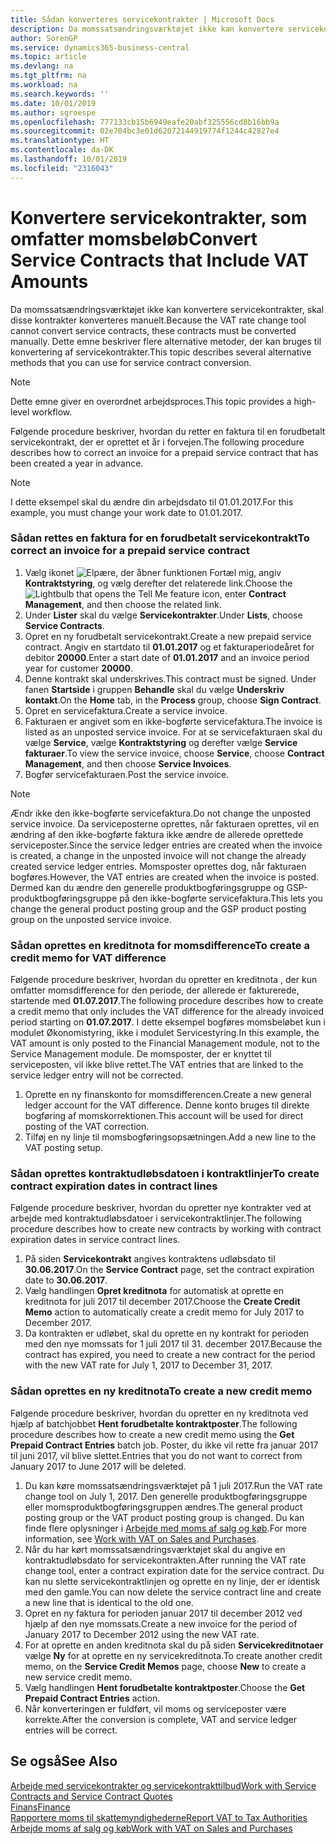 ```yaml
---
title: Sådan konverteres servicekontrakter | Microsoft Docs
description: Da momssatsændringsværktøjet ikke kan konvertere servicekontrakter, skal disse kontrakter konverteres manuelt. Dette emne beskriver flere alternative metoder, der kan bruges til konvertering af servicekontrakter.
author: SorenGP
ms.service: dynamics365-business-central
ms.topic: article
ms.devlang: na
ms.tgt_pltfrm: na
ms.workload: na
ms.search.keywords: ''
ms.date: 10/01/2019
ms.author: sgroespe
ms.openlocfilehash: 777133cb15b6949eafe20abf325556cd8b16bb9a
ms.sourcegitcommit: 02e704bc3e01d62072144919774f1244c42827e4
ms.translationtype: HT
ms.contentlocale: da-DK
ms.lasthandoff: 10/01/2019
ms.locfileid: "2316043"
---
```

# <a name="convert-service-contracts-that-include-vat-amounts"></a><span data-ttu-id="26071-104">Konvertere servicekontrakter, som omfatter momsbeløb</span><span class="sxs-lookup"><span data-stu-id="26071-104">Convert Service Contracts that Include VAT Amounts</span></span>
<span data-ttu-id="26071-105">Da momssatsændringsværktøjet ikke kan konvertere servicekontrakter, skal disse kontrakter konverteres manuelt.</span><span class="sxs-lookup"><span data-stu-id="26071-105">Because the VAT rate change tool cannot convert service contracts, these contracts must be converted manually.</span></span> <span data-ttu-id="26071-106">Dette emne beskriver flere alternative metoder, der kan bruges til konvertering af servicekontrakter.</span><span class="sxs-lookup"><span data-stu-id="26071-106">This topic describes several alternative methods that you can use for service contract conversion.</span></span>  

> [!NOTE]  
>  <span data-ttu-id="26071-107">Dette emne giver en overordnet arbejdsproces.</span><span class="sxs-lookup"><span data-stu-id="26071-107">This topic provides a high-level workflow.</span></span>  

 <span data-ttu-id="26071-108">Følgende procedure beskriver, hvordan du retter en faktura til en forudbetalt servicekontrakt, der er oprettet et år i forvejen.</span><span class="sxs-lookup"><span data-stu-id="26071-108">The following procedure describes how to correct an invoice for a prepaid service contract that has been created a year in advance.</span></span>  

> [!NOTE]  
>  <span data-ttu-id="26071-109">I dette eksempel skal du ændre din arbejdsdato til 01.01.2017.</span><span class="sxs-lookup"><span data-stu-id="26071-109">For this example, you must change your work date to 01.01.2017.</span></span>  

### <a name="to-correct-an-invoice-for-a-prepaid-service-contract"></a><span data-ttu-id="26071-110">Sådan rettes en faktura for en forudbetalt servicekontrakt</span><span class="sxs-lookup"><span data-stu-id="26071-110">To correct an invoice for a prepaid service contract</span></span>  
1. <span data-ttu-id="26071-111">Vælg ikonet ![Elpære, der åbner funktionen Fortæl mig](media/ui-search/search_small.png "Fortæl mig, hvad du vil foretage dig"), angiv **Kontraktstyring**, og vælg derefter det relaterede link.</span><span class="sxs-lookup"><span data-stu-id="26071-111">Choose the ![Lightbulb that opens the Tell Me feature](media/ui-search/search_small.png "Tell me what you want to do") icon, enter **Contract Management**, and then choose the related link.</span></span>  
2. <span data-ttu-id="26071-112">Under **Lister** skal du vælge **Servicekontrakter**.</span><span class="sxs-lookup"><span data-stu-id="26071-112">Under **Lists**, choose **Service Contracts**.</span></span>  
3. <span data-ttu-id="26071-113">Opret en ny forudbetalt servicekontrakt.</span><span class="sxs-lookup"><span data-stu-id="26071-113">Create a new prepaid service contract.</span></span> <span data-ttu-id="26071-114">Angiv en startdato til **01.01.2017** og et fakturaperiodeåret for debitor **20000**.</span><span class="sxs-lookup"><span data-stu-id="26071-114">Enter a start date of **01.01.2017** and an invoice period year for customer **20000**.</span></span>  
4. <span data-ttu-id="26071-115">Denne kontrakt skal underskrives.</span><span class="sxs-lookup"><span data-stu-id="26071-115">This contract must be signed.</span></span> <span data-ttu-id="26071-116">Under fanen **Startside** i gruppen **Behandle** skal du vælge **Underskriv kontakt**.</span><span class="sxs-lookup"><span data-stu-id="26071-116">On the **Home** tab, in the **Process** group, choose **Sign Contract**.</span></span>  
5. <span data-ttu-id="26071-117">Opret en servicefaktura.</span><span class="sxs-lookup"><span data-stu-id="26071-117">Create a service invoice.</span></span>
6. <span data-ttu-id="26071-118">Fakturaen er angivet som en ikke-bogførte servicefaktura.</span><span class="sxs-lookup"><span data-stu-id="26071-118">The invoice is listed as an unposted service invoice.</span></span> <span data-ttu-id="26071-119">For at se servicefakturaen skal du vælge **Service**, vælge **Kontraktstyring** og derefter vælge **Service fakturaer**.</span><span class="sxs-lookup"><span data-stu-id="26071-119">To view the service invoice, choose **Service**, choose **Contract Management**, and then choose **Service Invoices**.</span></span>  
7. <span data-ttu-id="26071-120">Bogfør servicefakturaen.</span><span class="sxs-lookup"><span data-stu-id="26071-120">Post the service invoice.</span></span>  

> [!NOTE]  
>  <span data-ttu-id="26071-121">Ændr ikke den ikke-bogførte servicefaktura.</span><span class="sxs-lookup"><span data-stu-id="26071-121">Do not change the unposted service invoice.</span></span> <span data-ttu-id="26071-122">Da serviceposterne oprettes, når fakturaen oprettes, vil en ændring af den ikke-bogførte faktura ikke ændre de allerede oprettede serviceposter.</span><span class="sxs-lookup"><span data-stu-id="26071-122">Since the service ledger entries are created when the invoice is created, a change in the unposted invoice will not change the already created service ledger entries.</span></span> <span data-ttu-id="26071-123">Momsposter oprettes dog, når fakturaen bogføres.</span><span class="sxs-lookup"><span data-stu-id="26071-123">However, the VAT entries are created when the invoice is posted.</span></span> <span data-ttu-id="26071-124">Dermed kan du ændre den generelle produktbogføringsgruppe og GSP-produktbogføringsgruppe på den ikke-bogførte servicefaktura.</span><span class="sxs-lookup"><span data-stu-id="26071-124">This lets you change the general product posting group and the GSP product posting group on the unposted service invoice.</span></span>  

### <a name="to-create-a-credit-memo-for-vat-difference"></a><span data-ttu-id="26071-125">Sådan oprettes en kreditnota for momsdifference</span><span class="sxs-lookup"><span data-stu-id="26071-125">To create a credit memo for VAT difference</span></span>  
<span data-ttu-id="26071-126">Følgende procedure beskriver, hvordan du opretter en kreditnota , der kun omfatter momsdifference for den periode, der allerede er fakturerede, startende med **01.07.2017**.</span><span class="sxs-lookup"><span data-stu-id="26071-126">The following procedure describes how to create a credit memo that only includes the VAT difference for the already invoiced period starting on **01.07.2017**.</span></span> <span data-ttu-id="26071-127">I dette eksempel bogføres momsbeløbet kun i modulet Økonomistyring, ikke i modulet Servicestyring.</span><span class="sxs-lookup"><span data-stu-id="26071-127">In this example, the VAT amount is only posted to the Financial Management module, not to the Service Management module.</span></span> <span data-ttu-id="26071-128">De momsposter, der er knyttet til serviceposten, vil ikke blive rettet.</span><span class="sxs-lookup"><span data-stu-id="26071-128">The VAT entries that are linked to the service ledger entry will not be corrected.</span></span>  

1. <span data-ttu-id="26071-129">Oprette en ny finanskonto for momsdifferencen.</span><span class="sxs-lookup"><span data-stu-id="26071-129">Create a new general ledger account for the VAT difference.</span></span> <span data-ttu-id="26071-130">Denne konto bruges til direkte bogføring af momskorrektionen.</span><span class="sxs-lookup"><span data-stu-id="26071-130">This account will be used for direct posting of the VAT correction.</span></span>  
2. <span data-ttu-id="26071-131">Tilføj en ny linje til momsbogføringsopsætningen.</span><span class="sxs-lookup"><span data-stu-id="26071-131">Add a new line to the VAT posting setup.</span></span>  

### <a name="to-create-contract-expiration-dates-in-contract-lines"></a><span data-ttu-id="26071-132">Sådan oprettes kontraktudløbsdatoen i kontraktlinjer</span><span class="sxs-lookup"><span data-stu-id="26071-132">To create contract expiration dates in contract lines</span></span>  
<span data-ttu-id="26071-133">Følgende procedure beskriver, hvordan du opretter nye kontrakter ved at arbejde med kontraktudløbsdatoer i servicekontraktlinjer.</span><span class="sxs-lookup"><span data-stu-id="26071-133">The following procedure describes how to create new contracts by working with contract expiration dates in service contract lines.</span></span>  

1. <span data-ttu-id="26071-134">På siden **Servicekontrakt** angives kontraktens udløbsdato til **30.06.2017**.</span><span class="sxs-lookup"><span data-stu-id="26071-134">On the **Service Contract** page, set the contract expiration date to **30.06.2017**.</span></span>  
2. <span data-ttu-id="26071-135">Vælg handlingen **Opret kreditnota** for automatisk at oprette en kreditnota for juli 2017 til december 2017.</span><span class="sxs-lookup"><span data-stu-id="26071-135">Choose the **Create Credit Memo** action to automatically create a credit memo for July 2017 to December 2017.</span></span>  
3. <span data-ttu-id="26071-136">Da kontrakten er udløbet, skal du oprette en ny kontrakt for perioden med den nye momssats for 1 juli 2017 til 31. december 2017.</span><span class="sxs-lookup"><span data-stu-id="26071-136">Because the contract has expired, you need to create a new contract for the period with the new VAT rate for July 1, 2017 to December 31, 2017.</span></span>  

### <a name="to-create-a-new-credit-memo"></a><span data-ttu-id="26071-137">Sådan oprettes en ny kreditnota</span><span class="sxs-lookup"><span data-stu-id="26071-137">To create a new credit memo</span></span>  
<span data-ttu-id="26071-138">Følgende procedure beskriver, hvordan du opretter en ny kreditnota ved hjælp af batchjobbet **Hent forudbetalte kontraktposter**.</span><span class="sxs-lookup"><span data-stu-id="26071-138">The following procedure describes how to create a new credit memo using the **Get Prepaid Contract Entries** batch job.</span></span> <span data-ttu-id="26071-139">Poster, du ikke vil rette fra januar 2017 til juni 2017, vil blive slettet.</span><span class="sxs-lookup"><span data-stu-id="26071-139">Entries that you do not want to correct from January 2017 to June 2017 will be deleted.</span></span>  

1. <span data-ttu-id="26071-140">Du kan køre momssatsændringsværktøjet på 1 juli 2017.</span><span class="sxs-lookup"><span data-stu-id="26071-140">Run the VAT rate change tool on July 1, 2017.</span></span> <span data-ttu-id="26071-141">Den generelle produktbogføringsgruppe eller momsproduktbogføringsgruppen ændres.</span><span class="sxs-lookup"><span data-stu-id="26071-141">The general product posting group or the VAT product posting group is changed.</span></span> <span data-ttu-id="26071-142">Du kan finde flere oplysninger i [Arbejde med moms af salg og køb](finance-work-with-vat.md).</span><span class="sxs-lookup"><span data-stu-id="26071-142">For more information, see [Work with VAT on Sales and Purchases](finance-work-with-vat.md).</span></span>  
2. <span data-ttu-id="26071-143">Når du har kørt momssatsændringsværktøjet skal du angive en kontraktudløbsdato for servicekontrakten.</span><span class="sxs-lookup"><span data-stu-id="26071-143">After running the VAT rate change tool, enter a contract expiration date for the service contract.</span></span> <span data-ttu-id="26071-144">Du kan nu slette servicekontraktlinjen og oprette en ny linje, der er identisk med den gamle.</span><span class="sxs-lookup"><span data-stu-id="26071-144">You can now delete the service contract line and create a new line that is identical to the old one.</span></span>  
3. <span data-ttu-id="26071-145">Opret en ny faktura for perioden januar 2017 til december 2012 ved hjælp af den nye momssats.</span><span class="sxs-lookup"><span data-stu-id="26071-145">Create a new invoice for the period of January 2017 to December 2012 using the new VAT rate.</span></span>  
4. <span data-ttu-id="26071-146">For at oprette en anden kreditnota skal du på siden **Servicekreditnotaer** vælge **Ny** for at oprette en ny servicekreditnota.</span><span class="sxs-lookup"><span data-stu-id="26071-146">To create another credit memo, on the **Service Credit Memos** page, choose **New** to create a new service credit memo.</span></span>  
5. <span data-ttu-id="26071-147">Vælg handlingen **Hent forudbetalte kontraktposter**.</span><span class="sxs-lookup"><span data-stu-id="26071-147">Choose the **Get Prepaid Contract Entries** action.</span></span>  
6. <span data-ttu-id="26071-148">Når konverteringen er fuldført, vil moms og serviceposter være korrekte.</span><span class="sxs-lookup"><span data-stu-id="26071-148">After the conversion is complete, VAT and service ledger entries will be correct.</span></span>  

## <a name="see-also"></a><span data-ttu-id="26071-149">Se også</span><span class="sxs-lookup"><span data-stu-id="26071-149">See Also</span></span>  
[<span data-ttu-id="26071-150">Arbejde med servicekontrakter og servicekontrakttilbud</span><span class="sxs-lookup"><span data-stu-id="26071-150">Work with Service Contracts and Service Contract Quotes</span></span>](service-how-to-create-service-contracts-and-service-contract-quotes.md)  
[<span data-ttu-id="26071-151">Finans</span><span class="sxs-lookup"><span data-stu-id="26071-151">Finance</span></span>](finance.md)  
[<span data-ttu-id="26071-152">Rapportere moms til skattemyndighederne</span><span class="sxs-lookup"><span data-stu-id="26071-152">Report VAT to Tax Authorities</span></span>](finance-how-report-vat.md)  
[<span data-ttu-id="26071-153">Arbejde moms af salg og køb</span><span class="sxs-lookup"><span data-stu-id="26071-153">Work with VAT on Sales and Purchases</span></span>](finance-work-with-vat.md)  
